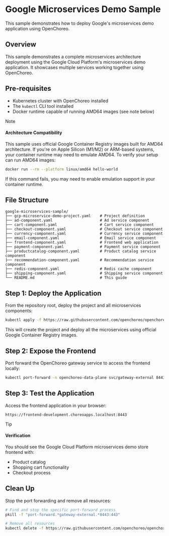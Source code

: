 # Google Microservices Demo Sample

This sample demonstrates how to deploy Google's microservices demo application using OpenChoreo.

## Overview

This sample demonstrates a complete microservices architecture deployment using the Google Cloud Platform's microservices demo application. It showcases multiple services working together using OpenChoreo.

## Pre-requisites

- Kubernetes cluster with OpenChoreo installed
- The `kubectl` CLI tool installed
- Docker runtime capable of running AMD64 images (see note below)

> [!NOTE]
> #### Architecture Compatibility
> This sample uses official Google Container Registry images built for AMD64 architecture. 
> If you're on Apple Silicon (M1/M2) or ARM-based systems, your container runtime may need 
> to emulate AMD64. To verify your setup can run AMD64 images:
> ```bash
> docker run --rm --platform linux/amd64 hello-world
> ```
> If this command fails, you may need to enable emulation support in your container runtime.

## File Structure

```
google-microservices-sample/
├── gcp-microservice-demo-project.yaml    # Project definition
├── ad-component.yaml                     # Ad service component
├── cart-component.yaml                   # Cart service component
├── checkout-component.yaml               # Checkout service component
├── currency-component.yaml               # Currency service component
├── email-component.yaml                  # Email service component
├── frontend-component.yaml               # Frontend web application
├── payment-component.yaml                # Payment service component
├── productcatalog-component.yaml         # Product catalog service component
├── recommendation-component.yaml         # Recommendation service component
├── redis-component.yaml                  # Redis cache component
├── shipping-component.yaml               # Shipping service component
└── README.md                             # This guide
```

## Step 1: Deploy the Application

From the repository root, deploy the project and all microservices components:

```bash
kubectl apply -f https://raw.githubusercontent.com/openchoreo/openchoreo/release-v0.3/samples/gcp-microservices-demo/
```

This will create the project and deploy all the microservices using official Google Container Registry images.

## Step 2: Expose the Frontend

Port forward the OpenChoreo gateway service to access the frontend locally:

```bash
kubectl port-forward -n openchoreo-data-plane svc/gateway-external 8443:443 &
```

## Step 3: Test the Application

Access the frontend application in your browser:

```
https://frontend-development.choreoapps.localhost:8443
```

> [!TIP]
> #### Verification
>
> You should see the Google Cloud Platform microservices demo store frontend with:
> - Product catalog
> - Shopping cart functionality
> - Checkout process

## Clean Up

Stop the port forwarding and remove all resources:

```bash
# Find and stop the specific port-forward process
pkill -f "port-forward.*gateway-external.*8443:443"

# Remove all resources
kubectl delete -f https://raw.githubusercontent.com/openchoreo/openchoreo/release-v0.3/samples/gcp-microservices-demo/
```

